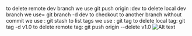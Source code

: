 to delete remote dev  branch we use git push origin :dev
to delete local dev  branch we use= git branch -d dev
to checkout to another branch without commit we use : git stash
to list tags we use : git tag
to delete local tag: git tag -d v1.0
to delete remote tag: git push origin --delete v1.0
![Alt text](images/camera.png)
